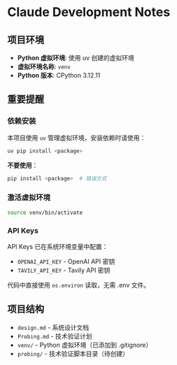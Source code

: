 # Claude Development Notes

## 项目环境

- **Python 虚拟环境**: 使用 uv 创建的虚拟环境
- **虚拟环境名称**: `venv`
- **Python 版本**: CPython 3.12.11

## 重要提醒

### 依赖安装
本项目使用 `uv` 管理虚拟环境，安装依赖时请使用：
```bash
uv pip install <package>
```

**不要使用**：
```bash
pip install <package>  # 错误方式
```

### 激活虚拟环境
```bash
source venv/bin/activate
```

### API Keys
API Keys 已在系统环境变量中配置：
- `OPENAI_API_KEY` - OpenAI API 密钥
- `TAVILY_API_KEY` - Tavily API 密钥

代码中直接使用 `os.environ` 读取，无需 .env 文件。

## 项目结构
- `design.md` - 系统设计文档
- `Probing.md` - 技术验证计划
- `venv/` - Python 虚拟环境（已添加到 .gitignore）
- `probing/` - 技术验证脚本目录（待创建）
